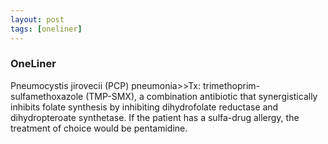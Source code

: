 ```yaml
---
layout: post
tags: [oneliner]
---
```



### OneLiner

Pneumocystis jirovecii (PCP) pneumonia>>Tx: trimethoprim-sulfamethoxazole (TMP-SMX), a combination antibiotic that synergistically inhibits folate synthesis by inhibiting dihydrofolate reductase and dihydropteroate synthetase. If the patient has a sulfa-drug allergy, the treatment of choice would be pentamidine.
